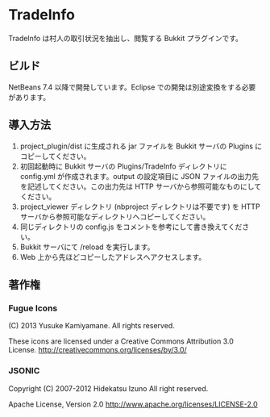 # TradeInfo

TradeInfo は村人の取引状況を抽出し、閲覧する Bukkit プラグインです。


## ビルド

NetBeans 7.4 以降で開発しています。Eclipse での開発は別途変換をする必要があります。


## 導入方法

1. project_plugin/dist に生成される jar ファイルを Bukkit サーバの Plugins にコピーしてください。
2. 初回起動時に Bukkit サーバの Plugins/TradeInfo ディレクトリに config.yml が作成されます。output の設定項目に JSON ファイルの出力先を記述してください。この出力先は HTTP サーバから参照可能なものにしてください。
3. project_viewer ディレクトリ (nbproject ディレクトリは不要です) を HTTP サーバから参照可能なディレクトリへコピーしてください。
4. 同じディレクトリの config.js をコメントを参考にして書き換えてください。
5. Bukkit サーバにて /reload を実行します。
6. Web 上から先ほどコピーしたアドレスへアクセスします。


## 著作権

### Fugue Icons

(C) 2013 Yusuke Kamiyamane. All rights reserved.

These icons are licensed under a Creative Commons
Attribution 3.0 License.
http://creativecommons.org/licenses/by/3.0/


### JSONIC

Copyright (C) 2007-2012 Hidekatsu Izuno All right reserved.

Apache License, Version 2.0
http://www.apache.org/licenses/LICENSE-2.0
